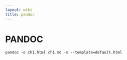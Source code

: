 ```yaml
---
layout: wiki
title: pandoc
---
```


# PANDOC

`pandoc -o ch1.html ch1.md -s --template=default.html`